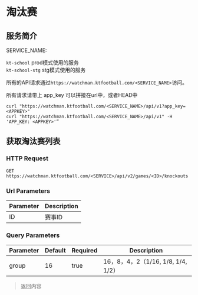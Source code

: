 # 淘汰赛

## 服务简介

SERVICE_NAME:  
 
`kt-school` prod模式使用的服务  
`kt-school-stg` stg模式使用的服务

所有的API请求通过`https://watchman.ktfootball.com/<SERVICE_NAME>`访问。

<aside class="success">
所有请求请带上 app_key 可以拼接在url中，或者HEAD中
</aside>

```shell
curl "https://watchman.ktfootball.com/<SERVICE_NAME>/api/v1?app_key=<APPKEY>"
curl "https://watchman.ktfootball.com/<SERVICE_NAME>/api/v1" -H 'APP_KEY: <APPKEY>'”
```

## 获取淘汰赛列表


### HTTP Request

  `GET https://watchman.ktfootball.com/<SERVICE>/api/v2/games/<ID>/knockouts`

### Url Parameters

Parameter | Description
--------- | -----------
ID|赛事ID

### Query Parameters

Parameter | Default | Required | Description
--------- | ------- | ---------| -----------
group|16|true|16，8，4，2（1/16, 1/8, 1/4, 1/2）

> 返回内容

```json
```